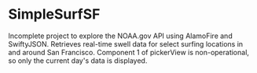 # SimpleSurfSF


Incomplete project to explore the NOAA.gov API using AlamoFire and SwiftyJSON. 
Retrieves real-time swell data for select surfing locations in and around San Francisco.
Component 1 of pickerView is non-operational, so only the current day's data is displayed. 
